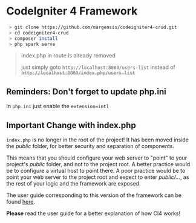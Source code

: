 # CodeIgniter 4 Framework

``` sh
 > git clone https://github.com/margensis/codeigniter4-crud.git
 > cd codeigniter4-crud
 > composer install
 > php spark serve
```
> index.php in route is already removed
> 
> just simply goto `http://localhost:8080/users-list` instead of ~~`http://localhost:8080/index.php/users-list`~~

## Reminders: Don't forget to update php.ini
In `php.ini` just enable the `extension=intl`

## Important Change with index.php

`index.php` is no longer in the root of the project! It has been moved inside the *public* folder,
for better security and separation of components.

This means that you should configure your web server to "point" to your project's *public* folder, and
not to the project root. A better practice would be to configure a virtual host to point there. A poor practice would be to point your web server to the project root and expect to enter *public/...*, as the rest of your logic and the
framework are exposed.

The user guide corresponding to this version of the framework can be found
[here](https://codeigniter4.github.io/userguide/).

**Please** read the user guide for a better explanation of how CI4 works!

